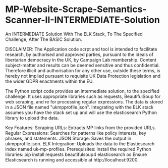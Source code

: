 # MP-Website-Scrape-Semantics-Scanner-II-INTERMEDIATE-Solution
An INTERMEDIATE Solution With The ELK Stack, To The Specified Challenge, After The BASIC Solution. 

DISCLAIMER: The Application code scrpt and tool is intended to facilitate research, by authorised and approved parties, pursuant to the ideals of libertarian democracy in the UK, by Campaign Lab membership. Content subject-matter and results can be deemed sensitive and thus confidential. Therefore illicit and authorisation for any other use, outside these terms, is hereby not implied pursuant to requisite UK Data Protection legislation and the wider GDPR enactments within the EU.

The Python script code provides an intermediate solution, to the specified challenge. It uses appropriate libraries such as requests, BeautifulSoup for web scraping, and re for processing regular expressions. The data is stored in a JSON file named "ukmpprofile.json". Integrating with the ELK stack assumes you have the stack set up and will use the elasticsearch Python library to upload the data.

Key Features:
Scraping URLs: Extracts MP links from the provided URLs.
Regular Expressions: Searches for patterns like policy interests, key phrases, and statements.
JSON Storage: Saves the output in ukmpprofile.json.
ELK Integration: Uploads the data to the Elasticsearch index named uk-mp-profiles.
Prerequisites:
Install the required Python libraries:
pip install requests beautifulsoup4 elasticsearch os
Ensure Elasticsearch is running and accessible at http://localhost:9200.
